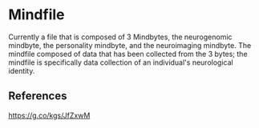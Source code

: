 # Mindfile
Currently a file that is composed of 3 Mindbytes, the neurogenomic mindbyte, the personality mindbyte, and the neuroimaging mindbyte. The mindfile composed of data that has been collected from the 3 bytes; the mindfile is specifically data collection of an individual's neurological identity. 


## References
https://g.co/kgs/JfZxwM
